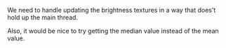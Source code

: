 We need to handle updating the brightness textures in a way that does't hold up the main thread.

Also, it would be nice to try getting the median value instead of the mean value.
